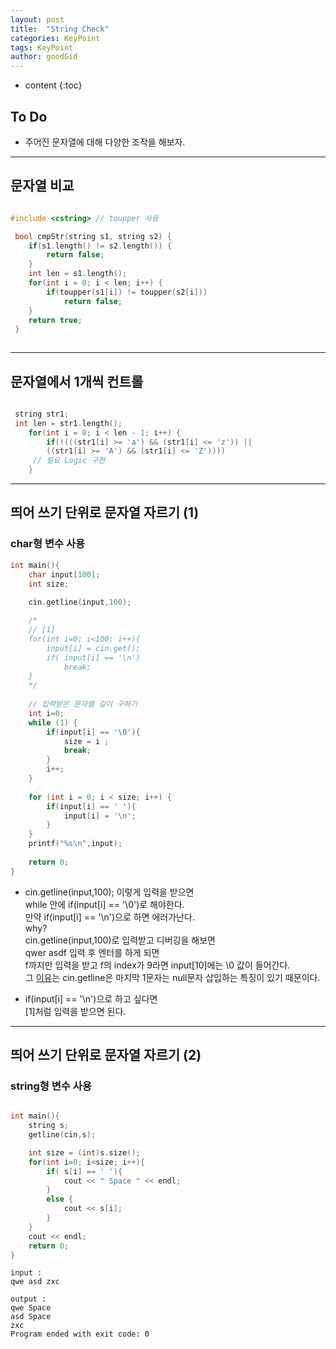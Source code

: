 ```yaml
---
layout: post
title:  "String Check"
categories: KeyPoint
tags: KeyPoint
author: goodGid
---
```

* content
{:toc}


## To Do

* 주어진 문자열에 대해 다양한 조작을 해보자.











---




## 문자열 비교

``` cpp

#include <cstring> // toupper 사용

 bool cmpStr(string s1, string s2) {
    if(s1.length() != s2.length()) {
        return false;
    }
    int len = s1.length();
    for(int i = 0; i < len; i++) {
        if(toupper(s1[i]) != toupper(s2[i]))
            return false;
    }
    return true;
 }
 
```

---

## 문자열에서 1개씩 컨트롤

``` cpp

 string str1;
 int len = str1.length();
    for(int i = 0; i < len - 1; i++) {
        if(!(((str1[i] >= 'a') && (str1[i] <= 'z')) || 
	    ((str1[i] >= 'A') && (str1[i] <= 'Z'))))
	 // 필요 Logic 구현
	}

```

---

## 띄어 쓰기 단위로 문자열 자르기 (1)

### **char**형 변수 사용 

``` cpp
int main(){
    char input[100];
    int size;
    
    cin.getline(input,100);

    /*
    // [1]
    for(int i=0; i<100; i++){
        input[i] = cin.get();
        if( input[i] == '\n')
            break;
    }
    */
    
    // 입력받은 문자열 길이 구하기
    int i=0;
    while (1) {
        if(input[i] == '\0'){
            size = i ;
            break;
        }
        i++;
    }
    
    for (int i = 0; i < size; i++) {
        if(input[i] == ' '){
            input[i] = '\n';
        }
    }
    printf("%s\n",input);
    
    return 0;
}
```


* cin.getline(input,100); 이렇게 입력을 받으면 <br> while 안에 if(input[i] == '\0')로 해야한다. <br> 만약 if(input[i] == '\n')으로 하면 에러가난다. <br> why? <br> cin.getline(input,100)로 입력받고 디버깅을 해보면 <br> qwer asdf 입력 후 엔터를 하게 되면 <br> f까지만 입력을 받고 f의 index가 9라면 input[10]에는 \0 값이 들어간다. <br> 그 [이유]({{site.url}}/String-Input(1)/#cin.getline())는 cin.getline은 마지막 1문자는 null문자 삽입하는 특징이 있기 때문이다.

* if(input[i] == '\n')으로 하고 싶다면 <br> [1]처럼 입력을 받으면 된다.



---

##  띄어 쓰기 단위로 문자열 자르기 (2)

### **string**형 변수 사용 

``` cpp

int main(){
    string s;
    getline(cin,s);

    int size = (int)s.size();
    for(int i=0; i<size; i++){
        if( s[i] == ' '){
            cout << " Space " << endl;
        }
        else {
            cout << s[i];
        }
    }
    cout << endl;
    return 0;
}

```

```
input :
qwe asd zxc

output :
qwe Space 
asd Space 
zxc
Program ended with exit code: 0
```

